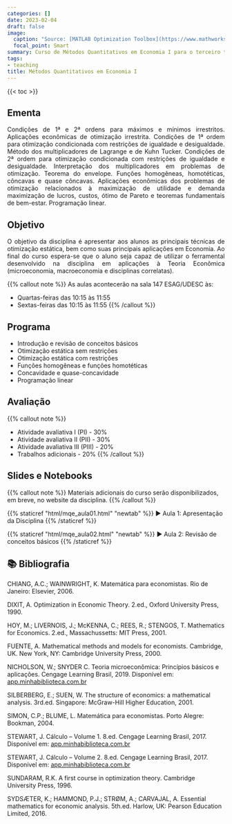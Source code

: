 ```yaml
---
categories: []
date: 2023-02-04
draft: false
image:
  caption: "Source: [MATLAB Optimization Toolbox](https://www.mathworks.com/help/optim/ug/optimization-toolbox-tutorial.html)"
  focal_point: Smart
summary: Curso de Métodos Quantitativos em Economia I para o terceiro termo da graduação UDESC.
tags:
- teaching
title: Métodos Quantitativos em Economia I
---
```


{{< toc >}}
## Ementa

<p align="justify">Condições de 1ª e 2ª ordens para máximos e mínimos irrestritos. Aplicações econômicas de otimização irrestrita. Condições de 1ª ordem para otimização condicionada com restrições de igualdade e desigualdade. Método dos multiplicadores de Lagrange e de Kuhn Tucker. Condições de 2ª ordem para otimização condicionada com restrições de igualdade e desigualdade. Interpretação dos multiplicadores em problemas de otimização. Teorema do envelope. Funções homogêneas, homotéticas, côncavas e quase côncavas. Aplicações econômicas dos problemas de otimização relacionados à maximização de utilidade e demanda maximização de lucros, custos, ótimo de Pareto e teoremas fundamentais de bem-estar. Programação linear.</p>

## Objetivo

<p align="justify">O objetivo da disciplina é apresentar aos alunos as principais técnicas de otimização estática, bem como suas principais aplicações em Economia. Ao final do curso espera-se que o aluno seja capaz de utilizar o ferramental desenvolvido na disciplina em aplicações à Teoria Econômica (microeconomia, macroeconomia e disciplinas correlatas).</p>

{{% callout note %}}
As aulas acontecerão na sala 147 ESAG/UDESC às:
- Quartas-feiras das 10:15 às 11:55
- Sextas-feiras das 10:15 às 11:55
{{% /callout %}}

## Programa

- Introdução e revisão de conceitos básicos
- Otimização estática sem restrições
- Otimização estática com restrições
- Funções homogêneas e funções homotéticas
- Concavidade e quase-concavidade
- Programação linear

## Avaliação

{{% callout note %}}
- Atividade avaliativa I (PI) - 30%
- Atividade avaliativa II (PII) - 30%
- Atividade avaliativa III (PIII) - 20%
- Trabalhos adicionais - 20%
{{% /callout %}}

## Slides e Notebooks

{{% callout note %}}
Materiais adicionais do curso serão disponibilizados, em breve, no website da disciplina.
{{% /callout %}}

{{% staticref "html/mqe_aula01.html" "newtab" %}} ▶️ Aula 1: Apresentação da Disciplina {{% /staticref %}}

{{% staticref "html/mqe_aula02.html" "newtab" %}} ▶️ Aula 2: Revisão de conceitos básicos {{% /staticref %}}
## 📚 Bibliografia

CHIANG, A.C.; WAINWRIGHT, K. Matemática para economistas. Rio de Janeiro: Elsevier, 2006.

DIXIT, A. Optimization in Economic Theory. 2.ed., Oxford University Press, 1990.

HOY, M.; LIVERNOIS, J.; McKENNA, C.; REES, R.; STENGOS, T. Mathematics for Economics. 2.ed., Massachussetts: MIT Press, 2001.

FUENTE, A. Mathematical methods and models for economists. Cambridge, UK. New York, NY: Cambridge University Press, 2000.

NICHOLSON, W.; SNYDER C. Teoria microeconômica: Princípios básicos e aplicações. Cengage Learning Brasil, 2019. Disponível em: [app.minhabiblioteca.com.br](https://app.minhabiblioteca.com.br/#/books/9788522127030/)

SILBERBERG, E.; SUEN, W. The structure of economics: a mathematical analysis. 3rd.ed. Singapore: McGraw-Hill Higher Education, 2001.

SIMON, C.P.; BLUME, L. Matemática para economistas. Porto Alegre: Bookman, 2004.

STEWART, J. Cálculo – Volume 1. 8.ed. Cengage Learning Brasil, 2017. Disponível em: [app.minhabiblioteca.com.br](https://app.minhabiblioteca.com.br/#/books/9788522126859/)

STEWART, J. Cálculo – Volume 2. 8.ed. Cengage Learning Brasil, 2017. Disponível em: [app.minhabiblioteca.com.br](https://app.minhabiblioteca.com.br/#/books/9788522126866/)

SUNDARAM, R.K. A first course in optimization theory. Cambridge University Press, 1996.

SYDSÆTER, K.; HAMMOND, P.J.; STRØM, A.; CARVAJAL, A. Essential mathematics for economic analysis. 5th.ed. Harlow, UK: Pearson Education Limited, 2016.